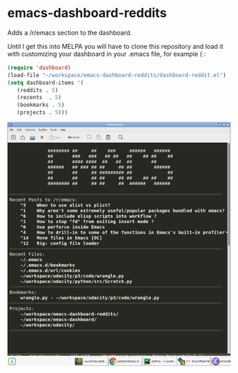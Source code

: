 # emacs-dashboard-reddits
Adds a /r/emacs section to the dashboard.

Until I get this into MELPA you will have to clone this repository and load it with customizing your dashboard in your .emacs file, for example ( : 
```lisp
(require 'dashboard)
(load-file "~/workspace/emacs-dashboard-reddits/dashboard-reddit.el")
(setq dashboard-items '(
   (reddits . 5)
   (recents  . 5)
   (bookmarks . 5)
   (projects . 5)))
```


![Screenshot](screenshot.png?raw=true "Screenshot")
